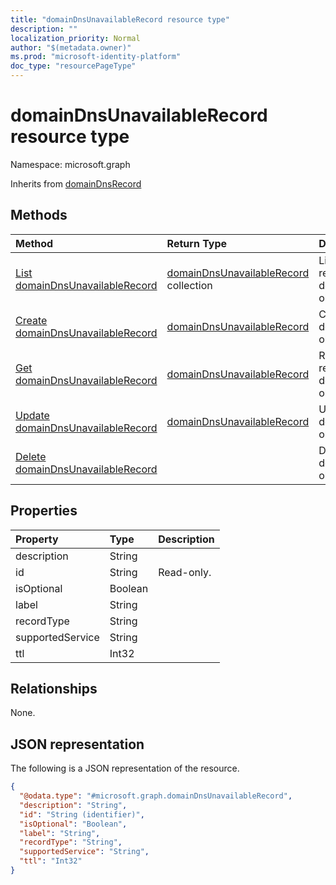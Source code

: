 ```yaml
---
title: "domainDnsUnavailableRecord resource type"
description: ""
localization_priority: Normal
author: "$(metadata.owner)"
ms.prod: "microsoft-identity-platform"
doc_type: "resourcePageType"
---
```


# domainDnsUnavailableRecord resource type

Namespace: microsoft.graph

Inherits from [domainDnsRecord](domaindnsrecord.md)

## Methods

| Method                                                                           | Return Type                                                            | Description                                                               |
| :------------------------------------------------------------------------------- | :--------------------------------------------------------------------- | :------------------------------------------------------------------------ |
| [List domainDnsUnavailableRecord](../api/domaindnsunavailablerecord-list.md)     | [domainDnsUnavailableRecord](domainDnsUnavailableRecord.md) collection | List properties and relationships of a domainDnsUnavailableRecord object. |
| [Create domainDnsUnavailableRecord](../api/domaindnsunavailablerecord-create.md) | [domainDnsUnavailableRecord](domainDnsUnavailableRecord.md)            | Create a new domainDnsUnavailableRecord object.                           |
| [Get domainDnsUnavailableRecord](../api/domaindnsunavailablerecord-get.md)       | [domainDnsUnavailableRecord](domainDnsUnavailableRecord.md)            | Read properties and relationships of a domainDnsUnavailableRecord object. |
| [Update domainDnsUnavailableRecord](../api/domaindnsunavailablerecord-update.md) | [domainDnsUnavailableRecord](domainDnsUnavailableRecord.md)            | Update the properties of a domainDnsUnavailableRecord object.             |
| [Delete domainDnsUnavailableRecord](../api/domaindnsunavailablerecord-delete.md) |                                                                        | Delete a domainDnsUnavailableRecord object.                               |

## Properties

| Property         | Type    | Description |
| :--------------- | :------ | :---------- |
| description      | String  |             |
| id               | String  | Read-only.  |
| isOptional       | Boolean |             |
| label            | String  |             |
| recordType       | String  |             |
| supportedService | String  |             |
| ttl              | Int32   |             |

## Relationships

None.

## JSON representation

The following is a JSON representation of the resource.

<!-- {
  "blockType": "resource",
  "keyProperty": "id",
  "@odata.type": "microsoft.graph.domainDnsUnavailableRecord",
  "baseType": "microsoft.graph.domainDnsRecord",
  "openType": False
}
-->

```json
{
  "@odata.type": "#microsoft.graph.domainDnsUnavailableRecord",
  "description": "String",
  "id": "String (identifier)",
  "isOptional": "Boolean",
  "label": "String",
  "recordType": "String",
  "supportedService": "String",
  "ttl": "Int32"
}
```
